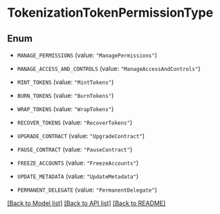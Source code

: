 # TokenizationTokenPermissionType

## Enum


* `MANAGE_PERMISSIONS` (value: `"ManagePermissions"`)

* `MANAGE_ACCESS_AND_CONTROLS` (value: `"ManageAccessAndControls"`)

* `MINT_TOKENS` (value: `"MintTokens"`)

* `BURN_TOKENS` (value: `"BurnTokens"`)

* `WRAP_TOKENS` (value: `"WrapTokens"`)

* `RECOVER_TOKENS` (value: `"RecoverTokens"`)

* `UPGRADE_CONTRACT` (value: `"UpgradeContract"`)

* `PAUSE_CONTRACT` (value: `"PauseContract"`)

* `FREEZE_ACCOUNTS` (value: `"FreezeAccounts"`)

* `UPDATE_METADATA` (value: `"UpdateMetadata"`)

* `PERMANENT_DELEGATE` (value: `"PermanentDelegate"`)


[[Back to Model list]](../README.md#documentation-for-models) [[Back to API list]](../README.md#documentation-for-api-endpoints) [[Back to README]](../README.md)


